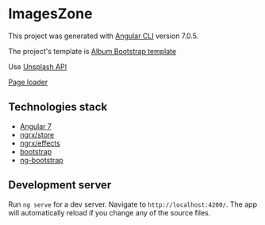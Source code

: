# ImagesZone

This project was generated with [Angular CLI](https://github.com/angular/angular-cli) version 7.0.5.

The project's template is [Album Bootstrap template](https://getbootstrap.com/docs/4.1/examples/album/) 

Use [Unsplash API ](https://unsplash.com/documentation)  

[Page loader](https://codepen.io/Yassine_Zanina/pen/NOodrP)

## Technologies stack

- [Angular 7](https://github.com/angular/angular)   
- [ngrx/store](https://github.com/ngrx/store)   
- [ngrx/effects](https://github.com/ngrx/effects)   
- [bootstrap](https://github.com/twbs/bootstrap)   
- [ng-bootstrap](https://github.com/ng-bootstrap/ng-bootstrap)   


## Development server

Run `ng serve` for a dev server. Navigate to `http://localhost:4200/`. The app will automatically reload if you change any of the source files.